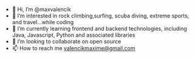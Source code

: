 - 👋 Hi, I’m @maxvalencik
- 👀 I’m interested in rock climbing,surfing, scuba diving, extreme sports, and travel...while coding
- 🌱 I’m currently learning frontend and backend technologies, including Java, Javascript, Python and associated libraries
- 💞️ I’m looking to collaborate on open source
- 📫 How to reach me valencikmaxime@gmail.com

<!---
maxvalencik/maxvalencik is a ✨ special ✨ repository because its `README.md` (this file) appears on your GitHub profile.
You can click the Preview link to take a look at your changes.
--->
